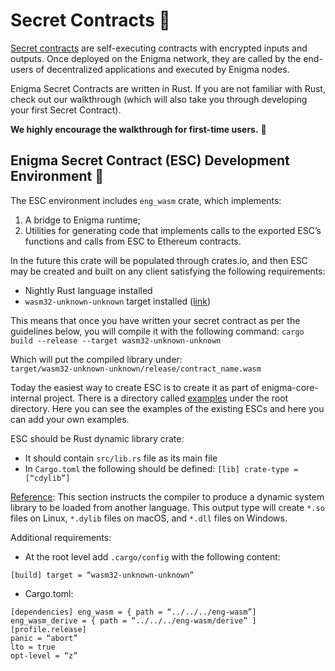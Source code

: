 ﻿# Secret Contracts 🤫

[Secret contracts](http://enigma.co/protocol-discovery/glossary.html#secret-contract) are self-executing contracts with encrypted inputs and outputs. Once deployed on the Enigma network, they are called by the end-users of decentralized applications and executed by Enigma nodes.

Enigma Secret Contracts are written in Rust. If you are not familiar with Rust, check out our walkthrough (which will also take you through developing your first Secret Contract). 

**We highly encourage the walkthrough for first-time users.** 🤞


## Enigma Secret Contract (ESC) Development Environment 🌱

The ESC environment includes `eng_wasm` crate, which implements: 

 1. A bridge to Enigma runtime; 
2. Utilities for generating code that implements calls to the exported ESC’s functions and calls from ESC to Ethereum contracts. 

In the future this crate will be populated through crates.io, and then ESC may be created and built on any client satisfying the following requirements:

-   Nightly Rust language installed
-   `wasm32-unknown-unknown` target installed ([link](https://www.hellorust.com/news/native-wasm-target.html))
    
This means that once you have written your secret contract as per the guidelines below, you will compile it with the following command:
`cargo build --release --target wasm32-unknown-unknown`

Which will put the compiled library under:  
`target/wasm32-unknown-unknown/release/contract_name.wasm`

Today the easiest way to create ESC is to create it as part of enigma-core-internal project. There is a directory called [examples](https://github.com/enigmampc/enigma-core-internal/tree/develop/examples/eng_wasm_contracts) under the root directory. Here you can see the examples of the existing ESCs and here you can add your own examples.

  

ESC should be Rust dynamic library crate:

-   It should contain `src/lib.rs` file as its main file
-   In `Cargo.toml` the following should be defined: `[lib]
crate-type = [“cdylib”]`


[Reference](https://doc.rust-lang.org/reference/linkage.html): This section instructs the compiler to produce a dynamic system library to be loaded from another language. This output type will create `*.so` files on Linux, `*.dylib` files on macOS, and `*.dll` files on Windows.

Additional requirements:
-   At the root level add `.cargo/config` with the following content:
    

`[build]
target = “wasm32-unknown-unknown”`

  

-   Cargo.toml:

```
[dependencies] eng_wasm = { path = “../../../eng-wasm”]
eng_wasm_derive = { path = “../../../eng-wasm/derive” ]
[profile.release]
panic = “abort”
lto = true
opt-level = “z”
```
